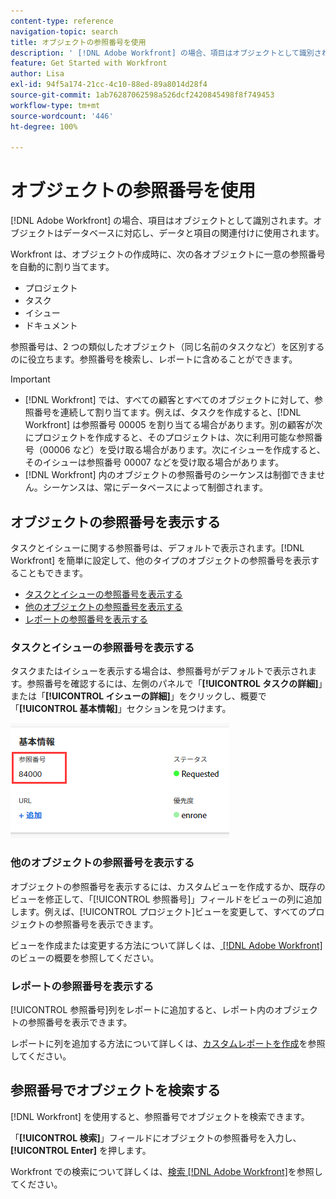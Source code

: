```yaml
---
content-type: reference
navigation-topic: search
title: オブジェクトの参照番号を使用
description: ' [!DNL Adobe Workfront] の場合、項目はオブジェクトとして識別されます。オブジェクトはデータベースに対応し、データと項目の関連付けに使用されます。参照番号は、2 つの類似したオブジェクト（同じ名前のタスクなど）を区別するのに役立ちます。参照番号を検索し、レポートに含めることができます。'
feature: Get Started with Workfront
author: Lisa
exl-id: 94f5a174-21cc-4c10-88ed-89a8014d28f4
source-git-commit: 1ab76287062598a526dcf2420845498f8f749453
workflow-type: tm+mt
source-wordcount: '446'
ht-degree: 100%

---
```


# オブジェクトの参照番号を使用

[!DNL Adobe Workfront] の場合、項目はオブジェクトとして識別されます。オブジェクトはデータベースに対応し、データと項目の関連付けに使用されます。

Workfront は、オブジェクトの作成時に、次の各オブジェクトに一意の参照番号を自動的に割り当てます。

* プロジェクト
* タスク
* イシュー
* ドキュメント

参照番号は、2 つの類似したオブジェクト（同じ名前のタスクなど）を区別するのに役立ちます。参照番号を検索し、レポートに含めることができます。

>[!IMPORTANT]
>
>* [!DNL Workfront] では、すべての顧客とすべてのオブジェクトに対して、参照番号を連続して割り当てます。例えば、タスクを作成すると、[!DNL Workfront] は参照番号 00005 を割り当てる場合があります。別の顧客が次にプロジェクトを作成すると、そのプロジェクトは、次に利用可能な参照番号（00006 など）を受け取る場合があります。次にイシューを作成すると、そのイシューは参照番号 00007 などを受け取る場合があります。
>* [!DNL Workfront] 内のオブジェクトの参照番号のシーケンスは制御できません。シーケンスは、常にデータベースによって制御されます。
>



## オブジェクトの参照番号を表示する

タスクとイシューに関する参照番号は、デフォルトで表示されます。[!DNL Workfront] を簡単に設定して、他のタイプのオブジェクトの参照番号を表示することもできます。

* [タスクとイシューの参照番号を表示する](#view-reference-numbers-for-tasks-and-issues)
* [他のオブジェクトの参照番号を表示する](#view-reference-numbers-for-other-objects)
* [レポートの参照番号を表示する](#view-reference-numbers-in-reports)

### タスクとイシューの参照番号を表示する

タスクまたはイシューを表示する場合は、参照番号がデフォルトで表示されます。参照番号を確認するには、左側のパネルで「**[!UICONTROL タスクの詳細]**」または「**[!UICONTROL イシューの詳細]**」をクリックし、概要で「**[!UICONTROL 基本情報]**」セクションを見つけます。

![](assets/reference-number-nwe-350x184.png)

### 他のオブジェクトの参照番号を表示する

オブジェクトの参照番号を表示するには、カスタムビューを作成するか、既存のビューを修正して、「[!UICONTROL 参照番号]」フィールドをビューの列に追加します。例えば、[!UICONTROL プロジェクト]ビューを変更して、すべてのプロジェクトの参照番号を表示できます。

ビューを作成または変更する方法について詳しくは、[ [!DNL Adobe Workfront]](../../../reports-and-dashboards/reports/reporting-elements/views-overview.md) のビューの概要を参照してください。

### レポートの参照番号を表示する

[!UICONTROL 参照番号]列をレポートに追加すると、レポート内のオブジェクトの参照番号を表示できます。

レポートに列を追加する方法について詳しくは、[カスタムレポートを作成](../../../reports-and-dashboards/reports/creating-and-managing-reports/create-custom-report.md)を参照してください。

## 参照番号でオブジェクトを検索する

[!DNL Workfront] を使用すると、参照番号でオブジェクトを検索できます。

「**[!UICONTROL 検索]**」フィールドにオブジェクトの参照番号を入力し、**[!UICONTROL Enter]** を押します。

Workfront での検索について詳しくは、[検索 [!DNL Adobe Workfront]](../../../workfront-basics/navigate-workfront/search/search-workfront.md)を参照してください。
